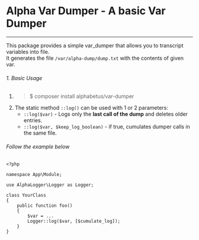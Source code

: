 # Alpha Var Dumper - A basic Var Dumper   
---

This package provides a simple var_dumper that allows you to transcript variables into file.  
It generates the file `/var/alpha-dump/dump.txt` with the contents of given var.  

######  1. Basic Usage 
1. >$ composer install alphabetus/var-dumper
1. The static method `::log()` can be used with 1 or 2 parameters:
    - `::log($var)` - Logs only the **last call of the dump** and deletes older entries.
    - `::log($var, $keep_log_boolean)` - if true, cumulates dumper calls in the same file. 

###### Follow the example below
```
<?php 

namespace App\Module;

use AlphaLogger\Logger as Logger;

class YourClass
{
    public function foo()
    {
        $var = ...
        Logger::log($var, [$cumulate_log]);
    }
}
```
  

